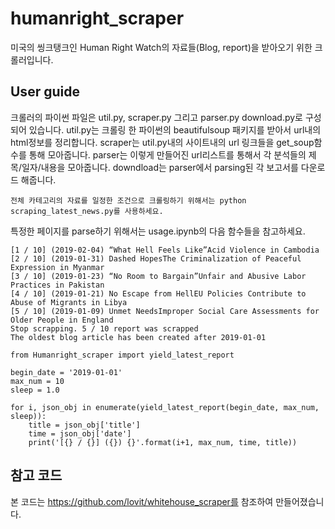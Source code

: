 # humanright_scraper

미국의 씽크탱크인 Human Right Watch의 자료들(Blog, report)을 받아오기 위한 크롤러입니다.

## User guide

크롤러의 파이썬 파일은 util.py, scraper.py 그리고 parser.py download.py로 구성되어 있습니다. 
util.py는 크롤링 한 파이썬의 beautifulsoup 패키지를 받아서 url내의 html정보를 정리합니다.
scraper는 util.py내의 사이트내의 url 링크들을 get_soup함수를 통해 모아줍니다.
parser는 이렇게 만들어진 url리스트를 통해서 각 분석들의 제목/일자/내용을 모아줍니다.
downdload는 parser에서 parsing된 각 보고서를 다운로드 해줍니다.

```
전체 카테고리의 자료를 일정한 조건으로 크롤링하기 위해서는 python scraping_latest_news.py를 사용하세요.
```
특정한 페이지를 parse하기 위해서는 usage.ipynb의 다음 함수들을 참고하세요.
```
[1 / 10] (2019-02-04) “What Hell Feels Like”Acid Violence in Cambodia
[2 / 10] (2019-01-31) Dashed HopesThe Criminalization of Peaceful Expression in Myanmar
[3 / 10] (2019-01-23) “No Room to Bargain”Unfair and Abusive Labor Practices in Pakistan
[4 / 10] (2019-01-21) No Escape from HellEU Policies Contribute to Abuse of Migrants in Libya
[5 / 10] (2019-01-09) Unmet NeedsImproper Social Care Assessments for Older People in England
Stop scrapping. 5 / 10 report was scrapped
The oldest blog article has been created after 2019-01-01
```

```
from Humanright_scraper import yield_latest_report

begin_date = '2019-01-01'
max_num = 10
sleep = 1.0

for i, json_obj in enumerate(yield_latest_report(begin_date, max_num, sleep)):
    title = json_obj['title']
    time = json_obj['date']
    print('[{} / {}] ({}) {}'.format(i+1, max_num, time, title))
```

## 참고 코드

본 코드는 https://github.com/lovit/whitehouse_scraper를 참조하여 만들어졌습니다.
